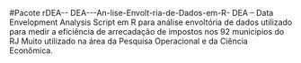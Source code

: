 #Pacote rDEA-- DEA---An-lise-Envolt-ria-de-Dados-em-R- DEA – Data Envelopment Analysis
Script em R para análise envoltória de dados utilizado para medir a eficiência de arrecadação de impostos nos 92 municipios do RJ 
Muito utilizado na área da Pesquisa Operacional e da Ciência Econômica. 



